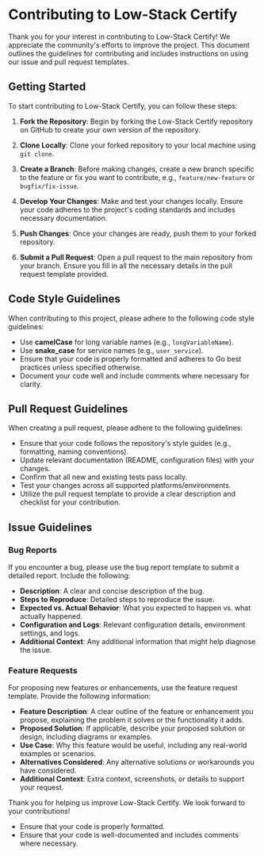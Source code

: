 # Contributing to Low-Stack Certify

Thank you for your interest in contributing to Low-Stack Certify! We appreciate the community's efforts to improve the project. This document outlines the guidelines for contributing and includes instructions on using our issue and pull request templates.

## Getting Started

To start contributing to Low-Stack Certify, you can follow these steps:

1. **Fork the Repository**: Begin by forking the Low-Stack Certify repository on GitHub to create your own version of the repository.

2. **Clone Locally**: Clone your forked repository to your local machine using `git clone`.

3. **Create a Branch**: Before making changes, create a new branch specific to the feature or fix you want to contribute, e.g., `feature/new-feature` or `bugfix/fix-issue`.

4. **Develop Your Changes**: Make and test your changes locally. Ensure your code adheres to the project's coding standards and includes necessary documentation.

5. **Push Changes**: Once your changes are ready, push them to your forked repository.

6. **Submit a Pull Request**: Open a pull request to the main repository from your branch. Ensure you fill in all the necessary details in the pull request template provided.

## Code Style Guidelines

When contributing to this project, please adhere to the following code style guidelines:

- Use **camelCase** for long variable names (e.g., `longVariableName`).
- Use **snake_case** for service names (e.g., `user_service`).
- Ensure that your code is properly formatted and adheres to Go best practices unless specified otherwise.
- Document your code well and include comments where necessary for clarity.

## Pull Request Guidelines

When creating a pull request, please adhere to the following guidelines:

- Ensure that your code follows the repository's style guides (e.g., formatting, naming conventions).
- Update relevant documentation (README, configuration files) with your changes.
- Confirm that all new and existing tests pass locally.
- Test your changes across all supported platforms/environments.
- Utilize the pull request template to provide a clear description and checklist for your contribution.

## Issue Guidelines

### Bug Reports

If you encounter a bug, please use the bug report template to submit a detailed report. Include the following:

- **Description**: A clear and concise description of the bug.
- **Steps to Reproduce**: Detailed steps to reproduce the issue.
- **Expected vs. Actual Behavior**: What you expected to happen vs. what actually happened.
- **Configuration and Logs**: Relevant configuration details, environment settings, and logs.
- **Additional Context**: Any additional information that might help diagnose the issue.

### Feature Requests

For proposing new features or enhancements, use the feature request template. Provide the following information:

- **Feature Description**: A clear outline of the feature or enhancement you propose, explaining the problem it solves or the functionality it adds.
- **Proposed Solution**: If applicable, describe your proposed solution or design, including diagrams or examples.
- **Use Case**: Why this feature would be useful, including any real-world examples or scenarios.
- **Alternatives Considered**: Any alternative solutions or workarounds you have considered.
- **Additional Context**: Extra context, screenshots, or details to support your request.

Thank you for helping us improve Low-Stack Certify. We look forward to your contributions!
- Ensure that your code is properly formatted.
- Ensure that your code is well-documented and includes comments where necessary.